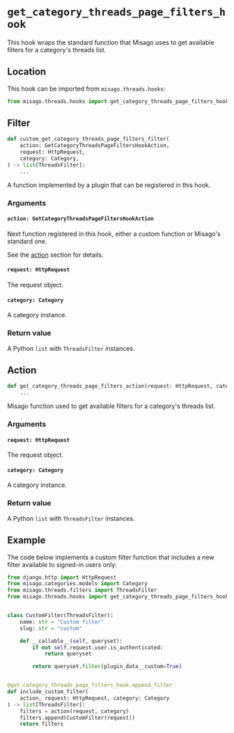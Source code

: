 # `get_category_threads_page_filters_hook`

This hook wraps the standard function that Misago uses to get available filters for a category's threads list.


## Location

This hook can be imported from `misago.threads.hooks`:

```python
from misago.threads.hooks import get_category_threads_page_filters_hook
```


## Filter

```python
def custom_get_category_threads_page_filters_filter(
    action: GetCategoryThreadsPageFiltersHookAction,
    request: HttpRequest,
    category: Category,
) -> list[ThreadsFilter]:
    ...
```

A function implemented by a plugin that can be registered in this hook.


### Arguments

#### `action: GetCategoryThreadsPageFiltersHookAction`

Next function registered in this hook, either a custom function or Misago's standard one.

See the [action](#action) section for details.


#### `request: HttpRequest`

The request object.


#### `category: Category`

A category instance.


### Return value

A Python `list` with `ThreadsFilter` instances.


## Action

```python
def get_category_threads_page_filters_action(request: HttpRequest, category: Category) -> list[ThreadsFilter]:
    ...
```

Misago function used to get available filters for a category's threads list.


### Arguments

#### `request: HttpRequest`

The request object.


#### `category: Category`

A category instance.


### Return value

A Python `list` with `ThreadsFilter` instances.


## Example

The code below implements a custom filter function that includes a new filter available to signed-in users only:

```python
from django.http import HttpRequest
from misago.categories.models import Category
from misago.threads.filters import ThreadsFilter
from misago.threads.hooks import get_category_threads_page_filters_hook


class CustomFilter(ThreadsFilter):
    name: str = "Custom filter"
    slug: str = "custom"

    def __callable__(self, queryset):
        if not self.request.user.is_authenticated:
            return queryset

        return queryset.filter(plugin_data__custom=True)


@get_category_threads_page_filters_hook.append_filter
def include_custom_filter(
    action, request: HttpRequest, category: Category
) -> list[ThreadsFilter]:
    filters = action(request, category)
    filters.append(CustomFilter(request))
    return filters
```